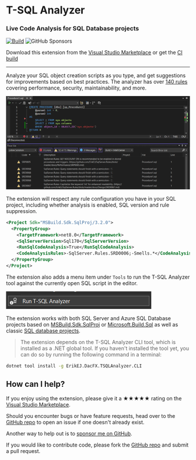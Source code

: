 [marketplace]: https://marketplace.visualstudio.com/items?itemName=ErikEJ.TSqlAnalyzer
[vsixgallery]: http://www.vsixgallery.com/extension/SqlAnalyzer.abc6ba2-edd5-4419-8646-a55d0a83f7ff/
[repo]:https://github.com/ErikEJ/SqlServer.Rules

# T-SQL Analyzer

### Live Code Analysis for SQL Database projects

[![Build](https://github.com/ErikEJ/SqlServer.Rules/actions/workflows/vsix.yml/badge.svg)](https://github.com/ErikEJ/SqlServer.Rules/actions/workflows/visx.yml)
![GitHub Sponsors](https://img.shields.io/github/sponsors/ErikEJ)

Download this extension from the [Visual Studio Marketplace][marketplace]
or get the [CI build][vsixgallery]

----------------------------------------

Analyze your SQL object creation scripts as you type, and get suggestions for improvements based on best practices. The analyzer has over [140 rules](https://github.com/ErikEJ/SqlServer.Rules/blob/master/docs/readme.md) covering performance, security, maintainability, and more.

![editor](Images/editor.png)

The extension will respect any rule configuration you have in your SQL project, including whether analysis is enabled, SQL version and rule suppression.

```xml
<Project Sdk="MSBuild.Sdk.SqlProj/3.2.0">
  <PropertyGroup>
    <TargetFramework>net8.0</TargetFramework>
    <SqlServerVersion>Sql170</SqlServerVersion>
    <RunSqlCodeAnalysis>True</RunSqlCodeAnalysis>
    <CodeAnalysisRules>-SqlServer.Rules.SRD0006;-Smells.*</CodeAnalysisRules>
  </PropertyGroup>
</Project>
```

The extension also adds a menu item under `Tools` to run the T-SQL Analyzer tool against the currently open SQL script in the editor.

![toolsmenu](Images/toolsmenu.png)

The extension works with both SQL Server and Azure SQL Database projects based on [MSBuild.Sdk.SqlProj](https://github.com/rr-wfm/MSBuild.Sdk.SqlProj) or [Microsoft.Build.Sql](https://github.com/microsoft/DacFx/tree/main/src/Microsoft.Build.Sql) as well as classic [SQL database projects](https://learn.microsoft.com/sql/tools/sql-database-projects/get-started?view=sql-server-ver17&pivots=sq1-visual-studio).

> The extension depends on the T-SQL Analyzer CLI tool, which is installed as a .NET global tool. If you haven't installed the tool yet, you can do so by running the following command in a terminal:

```bash
dotnet tool install -g ErikEJ.DacFX.TSQLAnalyzer.CLI
```

## How can I help?
If you enjoy using the extension, please give it a ★★★★★ rating on the [Visual Studio Marketplace][marketplace].

Should you encounter bugs or have feature requests, head over to the [GitHub repo][repo] to open an issue if one doesn't already exist.

Another way to help out is to [sponsor me on GitHub](https://github.com/sponsors/ErikEJ).

If you would like to contribute code, please fork the [GitHub repo][repo] and submit a pull request.
